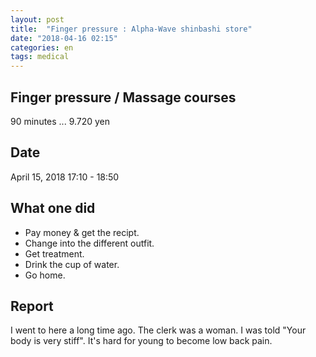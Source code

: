 ```yaml
---
layout: post
title:  "Finger pressure : Alpha-Wave shinbashi store"
date: "2018-04-16 02:15"
categories: en
tags: medical
---
```


## Finger pressure / Massage courses

90 minutes ... 9.720 yen

## Date

April 15, 2018 17:10 - 18:50

## What one did

- Pay money & get the recipt.
- Change into the different outfit.
- Get treatment.
- Drink the cup of water.
- Go home.

## Report

I went to here a long time ago.
The clerk was a woman.
I was told "Your body is very stiff".
It's hard for young to become low back pain.
